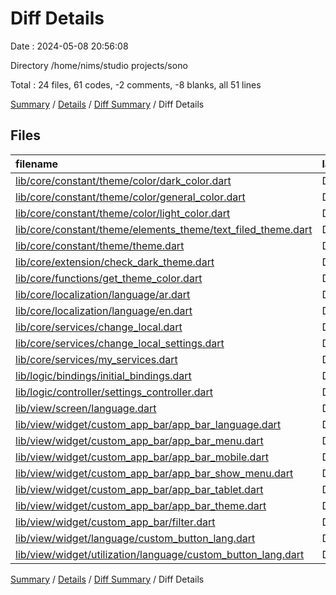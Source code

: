# Diff Details

Date : 2024-05-08 20:56:08

Directory /home/nims/studio projects/sono

Total : 24 files,  61 codes, -2 comments, -8 blanks, all 51 lines

[Summary](results.md) / [Details](details.md) / [Diff Summary](diff.md) / Diff Details

## Files
| filename | language | code | comment | blank | total |
| :--- | :--- | ---: | ---: | ---: | ---: |
| [lib/core/constant/theme/color/dark_color.dart](/lib/core/constant/theme/color/dark_color.dart) | Dart | 1 | -4 | -4 | -7 |
| [lib/core/constant/theme/color/general_color.dart](/lib/core/constant/theme/color/general_color.dart) | Dart | -1 | 1 | 0 | 0 |
| [lib/core/constant/theme/color/light_color.dart](/lib/core/constant/theme/color/light_color.dart) | Dart | 1 | -4 | -4 | -7 |
| [lib/core/constant/theme/elements_theme/text_filed_theme.dart](/lib/core/constant/theme/elements_theme/text_filed_theme.dart) | Dart | -2 | 0 | 0 | -2 |
| [lib/core/constant/theme/theme.dart](/lib/core/constant/theme/theme.dart) | Dart | -2 | 0 | 0 | -2 |
| [lib/core/extension/check_dark_theme.dart](/lib/core/extension/check_dark_theme.dart) | Dart | 4 | 0 | 2 | 6 |
| [lib/core/functions/get_theme_color.dart](/lib/core/functions/get_theme_color.dart) | Dart | 2 | 0 | -2 | 0 |
| [lib/core/localization/language/ar.dart](/lib/core/localization/language/ar.dart) | Dart | 1 | 2 | -4 | -1 |
| [lib/core/localization/language/en.dart](/lib/core/localization/language/en.dart) | Dart | 1 | 2 | -2 | 1 |
| [lib/core/services/change_local.dart](/lib/core/services/change_local.dart) | Dart | 44 | 0 | 8 | 52 |
| [lib/core/services/change_local_settings.dart](/lib/core/services/change_local_settings.dart) | Dart | -34 | 0 | -12 | -46 |
| [lib/core/services/my_services.dart](/lib/core/services/my_services.dart) | Dart | 0 | 0 | -1 | -1 |
| [lib/logic/bindings/initial_bindings.dart](/lib/logic/bindings/initial_bindings.dart) | Dart | 2 | 1 | 6 | 9 |
| [lib/logic/controller/settings_controller.dart](/lib/logic/controller/settings_controller.dart) | Dart | -2 | 0 | -2 | -4 |
| [lib/view/screen/language.dart](/lib/view/screen/language.dart) | Dart | -1 | 0 | -1 | -2 |
| [lib/view/widget/custom_app_bar/app_bar_language.dart](/lib/view/widget/custom_app_bar/app_bar_language.dart) | Dart | 21 | 0 | 5 | 26 |
| [lib/view/widget/custom_app_bar/app_bar_menu.dart](/lib/view/widget/custom_app_bar/app_bar_menu.dart) | Dart | 61 | 0 | 6 | 67 |
| [lib/view/widget/custom_app_bar/app_bar_mobile.dart](/lib/view/widget/custom_app_bar/app_bar_mobile.dart) | Dart | 1 | 0 | 0 | 1 |
| [lib/view/widget/custom_app_bar/app_bar_show_menu.dart](/lib/view/widget/custom_app_bar/app_bar_show_menu.dart) | Dart | -62 | 0 | -6 | -68 |
| [lib/view/widget/custom_app_bar/app_bar_tablet.dart](/lib/view/widget/custom_app_bar/app_bar_tablet.dart) | Dart | 3 | 0 | 0 | 3 |
| [lib/view/widget/custom_app_bar/app_bar_theme.dart](/lib/view/widget/custom_app_bar/app_bar_theme.dart) | Dart | 16 | 0 | 3 | 19 |
| [lib/view/widget/custom_app_bar/filter.dart](/lib/view/widget/custom_app_bar/filter.dart) | Dart | 7 | 0 | 0 | 7 |
| [lib/view/widget/language/custom_button_lang.dart](/lib/view/widget/language/custom_button_lang.dart) | Dart | 26 | 0 | 3 | 29 |
| [lib/view/widget/utilization/language/custom_button_lang.dart](/lib/view/widget/utilization/language/custom_button_lang.dart) | Dart | -26 | 0 | -3 | -29 |

[Summary](results.md) / [Details](details.md) / [Diff Summary](diff.md) / Diff Details